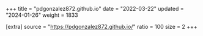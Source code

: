 +++
title = "pdgonzalez872.github.io"
date = "2022-03-22"
updated = "2024-01-26"
weight = 1833

[extra]
source = "https://pdgonzalez872.github.io/"
ratio = 100
size = 2
+++
